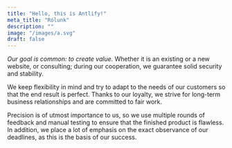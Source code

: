 ```yaml
---
title: "Hello, this is Antlify!"
meta_title: "Rólunk"
description: ""
image: "/images/a.svg"
draft: false
---
```


_Our goal is common: to create value._ Whether it is an existing or a new website, or consulting; during our cooperation, we guarantee solid security and stability.


 

We keep flexibility in mind and try to adapt to the needs of our customers so that the end result is perfect. Thanks to our loyalty, we strive for long-term business relationships and are committed to fair work.

Precision is of utmost importance to us, so we use multiple rounds of feedback and manual testing to ensure that the finished product is flawless. In addition, we place a lot of emphasis on the exact observance of our deadlines, as this is the basis of our success.
